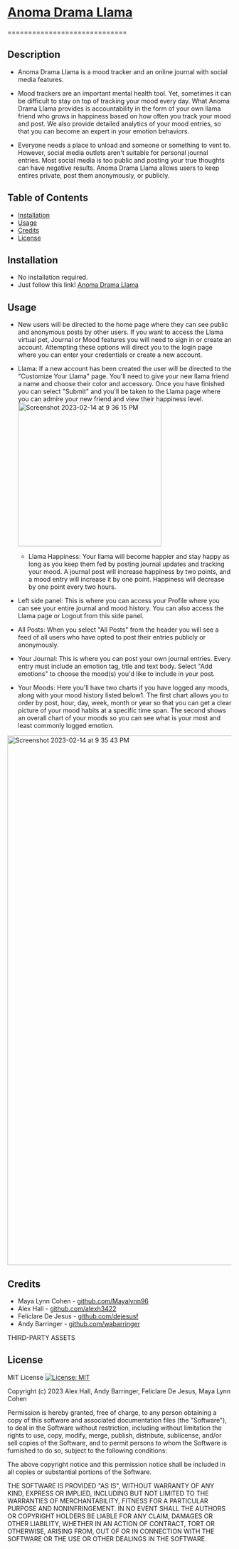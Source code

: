 # [Anoma Drama Llama](anomallama.herokuapp.com)

=============================

## Description

- Anoma Drama Llama is a mood tracker and an online journal with social media features.

- Mood trackers are an important mental health tool. Yet, sometimes it can be difficult to stay on top of tracking your mood every day. What Anoma Drama Llama provides is accountability in the form of your own llama friend who grows in happiness based on how often you track your mood and post. We also provide detailed analytics of your mood entries, so that you can become an expert in your emotion behaviors.

- Everyone needs a place to unload and someone or something to vent to. However, social media outlets aren't suitable for personal journal entries. Most social media is too public and posting your true thoughts can have negative results. Anoma Drama Llama allows users to keep entires private, post them anonymously, or publicly.

## Table of Contents

- [Installation](#installation)
- [Usage](#usage)
- [Credits](#credits)
- [License](#license)

## Installation

- No installation required.
- Just follow this link! [Anoma Drama Llama](https://anomallama.herokuapp.com)

## Usage

- New users will be directed to the home page where they can see public and anonymous posts by other users. If you want to access the Llama virtual pet, Journal or Mood features you will need to sign in or create an account. Attempting these options will direct you to the login page where you can enter your credentials or create a new account.

- Llama: If a new account has been created the user will be directed to the "Customize Your Llama" page. You'll need to give your new llama friend a name and choose their color and accessory. Once you have finished you can select "Submit" and you'll be taken to the Llama page where you can admire your new friend and view their happiness level.
  <img width="322" alt="Screenshot 2023-02-14 at 9 36 15 PM" src="https://user-images.githubusercontent.com/115325648/218942134-f08f7d53-19aa-44fc-8af1-a66a0646d8b7.png">

  - Llama Happiness: Your llama will become happier and stay happy as long as you keep them fed by posting journal updates and tracking your mood. A journal post will increase happiness by two points, and a mood entry will increase it by one point. Happiness will decrease by one point every two hours.

- Left side panel: This is where you can access your Profile where you can see your entire journal and mood history. You can also access the Llama page or Logout from this side panel.

- All Posts: When you select "All Posts" from the header you will see a feed of all users who have opted to post their entries publicly or anonymously.

- Your Journal: This is where you can post your own journal entries. Every entry must include an emotion tag, title and text body. Select "Add emotions" to choose the mood(s) you'd like to include in your post.

- Your Moods: Here you'll have two charts if you have logged any moods, along with your mood history listed below1. The first chart allows you to order by post, hour, day, week, month or year so that you can get a clear picture of your mood habits at a specific time span. The second shows an overall chart of your moods so you can see what is your most and least commonly logged emotion.

 <img width="1187" alt="Screenshot 2023-02-14 at 9 35 43 PM" src="https://user-images.githubusercontent.com/115325648/218942088-e65da350-8e64-4686-ae9d-573c13f68147.png">

## Credits

- Maya Lynn Cohen - [github.com/Mayalynn96](https://github.com/Mayalynn96)
- Alex Hall - [github.com/alexh3422](https://github.com/alexh3422)
- Feliclare De Jesus - [github.com/dejesusf](https://github.com/dejesusf)
- Andy Barringer - [github.com/wabarringer](https://github.com/wabarringer)

THIRD-PARTY ASSETS

## License

MIT License
[![License: MIT](https://img.shields.io/badge/License-MIT-yellow.svg)](https://opensource.org/licenses/MIT)

Copyright (c) 2023 Alex Hall, Andy Barringer, Feliclare De Jesus, Maya Lynn Cohen

Permission is hereby granted, free of charge, to any person obtaining a copy
of this software and associated documentation files (the "Software"), to deal
in the Software without restriction, including without limitation the rights
to use, copy, modify, merge, publish, distribute, sublicense, and/or sell
copies of the Software, and to permit persons to whom the Software is
furnished to do so, subject to the following conditions:

The above copyright notice and this permission notice shall be included in all
copies or substantial portions of the Software.

THE SOFTWARE IS PROVIDED "AS IS", WITHOUT WARRANTY OF ANY KIND, EXPRESS OR
IMPLIED, INCLUDING BUT NOT LIMITED TO THE WARRANTIES OF MERCHANTABILITY,
FITNESS FOR A PARTICULAR PURPOSE AND NONINFRINGEMENT. IN NO EVENT SHALL THE
AUTHORS OR COPYRIGHT HOLDERS BE LIABLE FOR ANY CLAIM, DAMAGES OR OTHER
LIABILITY, WHETHER IN AN ACTION OF CONTRACT, TORT OR OTHERWISE, ARISING FROM,
OUT OF OR IN CONNECTION WITH THE SOFTWARE OR THE USE OR OTHER DEALINGS IN THE
SOFTWARE.
